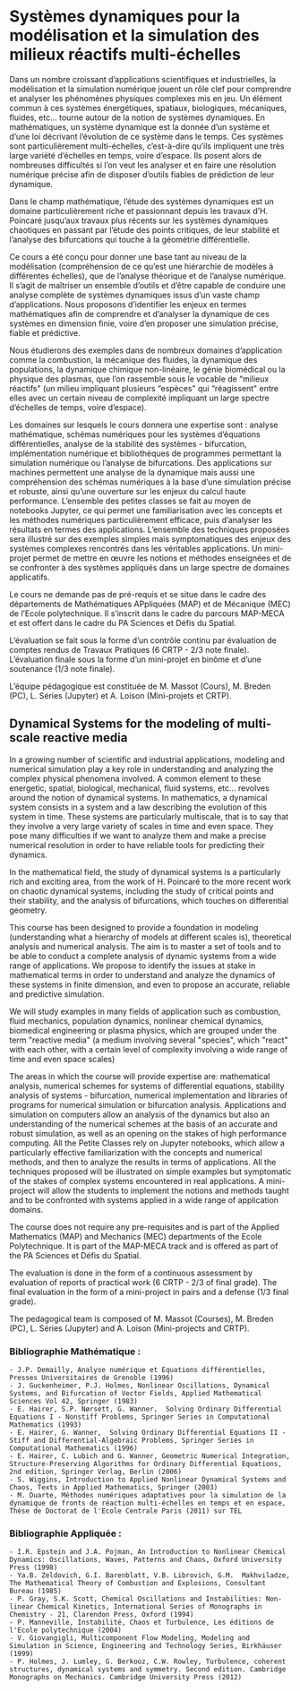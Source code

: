 # Systèmes dynamiques pour la modélisation et la simulation des milieux réactifs multi-échelles

Dans un nombre croissant d’applications scientifiques et industrielles, la modélisation et la simulation numérique jouent un rôle clef pour comprendre et analyser les phénomènes physiques complexes mis en jeu. Un élément commun à ces systèmes énergétiques, spatiaux, biologiques, mécaniques, fluides, etc... tourne autour de la notion de systèmes dynamiques. En mathématiques, un système dynamique est la donnée d’un système et d’une loi décrivant l’évolution de ce système dans le temps. Ces systèmes sont particulièrement multi-échelles, c’est-à-dire qu’ils impliquent une très large variété d’échelles en temps, voire d’espace. Ils posent alors de nombreuses difficultés si l’on veut les analyser et en faire une résolution numérique précise afin de disposer d’outils fiables de prédiction de leur dynamique. 

Dans le champ mathématique, l’étude des systèmes dynamiques est un domaine particulièrement riche et passionnant depuis les travaux d’H. Poincaré jusqu’aux travaux plus récents sur les systèmes dynamiques chaotiques en passant par l’étude des points critiques, de leur stabilité et l’analyse des bifurcations qui touche à la géométrie différentielle.

Ce cours a été conçu pour donner une base tant au niveau de la modélisation (compréhension de ce qu’est une hiérarchie de modèles à différentes échelles), que de l’analyse théorique et de l’analyse numérique. Il s’agit de maîtriser un ensemble d’outils et d’être capable de conduire une analyse complète de systèmes dynamiques issus d’un vaste champ d’applications. Nous proposons d’identifier les enjeux en termes mathématiques afin de comprendre et d’analyser la dynamique de ces systèmes en dimension finie, voire d’en proposer une simulation précise, fiable et prédictive. 

Nous étudierons des exemples dans de nombreux domaines d’application comme la combustion, la mécanique des fluides, la dynamique des populations, la dynamique chimique non-linéaire, le génie biomédical ou la physique des plasmas, que l’on rassemble sous le vocable de “milieux réactifs" (un milieu impliquant plusieurs “espèces" qui “réagissent" entre elles avec un certain niveau de complexité impliquant un large spectre d’échelles de temps, voire d’espace). 

Les domaines sur lesquels le cours donnera une expertise sont : analyse mathématique, schémas numériques pour les systèmes d’équations différentielles, analyse de la stabilité des systèmes - bifurcation, implémentation numérique et bibliothèques de programmes permettant la simulation numérique ou l’analyse de bifurcations. Des applications sur machines permettent une analyse de la dynamique mais aussi une compréhension des schémas numériques à la base d’une simulation précise et robuste, ainsi qu’une ouverture sur les enjeux du calcul haute performance. L’ensemble des petites classes se fait au moyen de notebooks Jupyter, ce qui permet une familiarisation avec les concepts et les méthodes numériques particulièrement efficace, puis d’analyser les résultats en termes des applications. L’ensemble des techniques proposées sera illustré sur des exemples simples mais symptomatiques des enjeux des systèmes complexes rencontrés dans les véritables applications. Un mini-projet permet de mettre en œuvre les notions et méthodes enseignées et de se confronter à des systèmes appliqués dans un large spectre de domaines applicatifs.


Le cours ne demande pas de pré-requis et se situe dans le cadre des départements de Mathématiques APpliquées (MAP) et de Mécanique (MEC) de l’Ecole polytechnique. Il s’inscrit dans le cadre du parcours MAP-MECA et est offert dans le cadre du PA Sciences et Défis du Spatial.

L’évaluation se fait sous la forme d’un contrôle continu par évaluation de comptes rendus de Travaux Pratiques (6 CRTP - 2/3 note finale). L’évaluation finale sous la forme d’un mini-projet en binôme et d’une soutenance (1/3 note finale). 

L’équipe pédagogique est constituée de M. Massot (Cours), M. Breden (PC), L. Séries (Jupyter) et A. Loison (Mini-projets et CRTP).

## Dynamical Systems for the modeling of multi-scale reactive media

In a growing number of scientific and industrial applications, modeling and numerical simulation play a key role in understanding and analyzing the complex physical phenomena involved. A common element to these energetic, spatial, biological, mechanical, fluid systems, etc... revolves around the notion of dynamical systems. In mathematics, a dynamical system consists in a system and a law describing the evolution of this system in time. These systems are particularly multiscale, that is to say that they involve a very large variety of scales in time and even space. They pose many difficulties if we want to analyze them and make a precise numerical resolution in order to have reliable tools for predicting their dynamics. 

In the mathematical field, the study of dynamical systems is a particularly rich and exciting area, from the work of H. Poincaré to the more recent work on chaotic dynamical systems, including the study of critical points and their stability, and the analysis of bifurcations, which touches on differential geometry.

This course has been designed to provide a foundation in modeling (understanding what a hierarchy of models at different scales is), theoretical analysis and numerical analysis. The aim is to master a set of tools and to be able to conduct a complete analysis of dynamic systems from a wide range of applications. We propose to identify the issues at stake in mathematical terms in order to understand and analyze the dynamics of these systems in finite dimension, and even to propose an accurate, reliable and predictive simulation. 

We will study examples in many fields of application such as combustion, fluid mechanics, population dynamics, nonlinear chemical dynamics, biomedical engineering or plasma physics, which are grouped under the term "reactive media" (a medium involving several "species", which "react" with each other, with a certain level of complexity involving a wide range of time and even space scales) 

The areas in which the course will provide expertise are: mathematical analysis, numerical schemes for systems of differential equations, stability analysis of systems - bifurcation, numerical implementation and libraries of programs for numerical simulation or bifurcation analysis. Applications and simulation on computers allow an analysis of the dynamics but also an understanding of the numerical schemes at the basis of an accurate and robust simulation, as well as an opening on the stakes of high performance computing. All the Petite Classes rely on Jupyter notebooks, which allow a particularly effective familiarization with the concepts and numerical methods, and then to analyze the results in terms of applications. All the techniques proposed will be illustrated on simple examples but symptomatic of the stakes of complex systems encountered in real applications. A mini-project will allow the students to implement the notions and methods taught and to be confronted with systems applied in a wide range of application domains.


The course does not require any pre-requisites and is part of the Applied Mathematics (MAP) and Mechanics (MEC) departments of the Ecole Polytechnique. It is part of the MAP-MECA track and is offered as part of the PA Sciences et Défis du Spatial.

The evaluation is done in the form of a continuous assessment by evaluation of reports of practical work (6 CRTP - 2/3 of final grade). The final evaluation in the form of a mini-project in pairs and a defense (1/3 final grade). 

The pedagogical team is composed of M. Massot (Courses), M. Breden (PC), L. Séries (Jupyter) and A. Loison (Mini-projects and CRTP).


### Bibliographie Mathématique :

    - J.P. Demailly, Analyse numérique et Equations différentielles, Presses Universitaires de Grenoble (1996)
    - J. Guckenheimer, P.J. Holmes, Nonlinear Oscillations, Dynamical Systems, and Bifurcation of Vector Fields, Applied Mathematical Sciences Vol 42, Springer (1983)
    - E. Hairer, S.P. Nørsett, G. Wanner,  Solving Ordinary Differential Equations I - Nonstiff Problems, Springer Series in Computational Mathematics (1993)
    - E. Hairer, G. Wanner,  Solving Ordinary Differential Equations II - Stiff and Differential-Algebraic Problems, Springer Series in Computational Mathematics (1996)
    - E. Hairer, C. Lubich and G. Wanner, Geometric Numerical Integration, Structure-Preserving Algorithms for Ordinary Differential Equations, 2nd edition, Springer Verlag, Berlin (2006)
    - S. Wiggins, Ìntroduction to Applied Nonlinear Dynamical Systems and Chaos, Texts in Applied Mathematics, Springer (2003)
    - M. Duarte, Méthodes numériques adaptatives pour la simulation de la dynamique de fronts de réaction multi-échelles en temps et en espace, Thèse de Doctorat de l'Ecole Centrale Paris (2011) sur TEL

### Bibliographie Appliquée :

    - I.R. Epstein and J.A. Pojman, An Introduction to Nonlinear Chemical Dynamics: Oscillations, Waves, Patterns and Chaos, Oxford University Press (1998)
    - Ya.B. Zeldovich, G.I. Barenblatt, V.B. Librovich, G.M.  Makhviladze, The Mathematical Theory of Combustion and Explosions, Consultant Bureau (1985)
    - P. Gray, S.K. Scott, Chemical Oscillations and Instabilities: Non-linear Chemical Kinetics, International Series of Monographs in Chemistry - 21, Clarendon Press, Oxford (1994)
    - P. Manneville, Instabilité, Chaos et Turbulence, Les éditions de l'Ecole polytechnique (2004)
    - V. Giovangigli, Multicomponent Flow Modeling, Modeling and Simulation in Science, Engineering and Technology Series, Birkhäuser (1999)
    - P. Holmes, J. Lumley, G. Berkooz, C.W. Rowley, Turbulence, coherent structures, dynamical systems and symmetry. Second edition. Cambridge Monographs on Mechanics. Cambridge University Press (2012)

